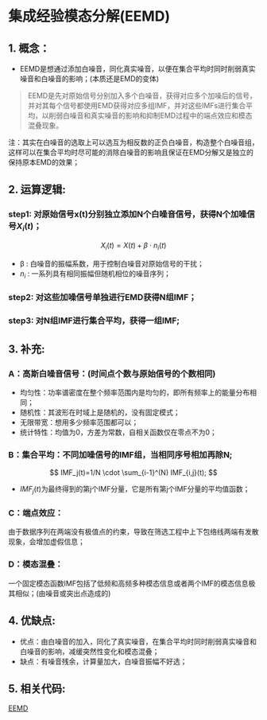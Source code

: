 # 集成经验模态分解(EEMD)
## 1. 概念：
- EEMD是想通过添加白噪音，同化真实噪音，以便在集合平均时同时削弱真实噪音和白噪音的影响；(本质还是EMD的变体)
> EEMD是先对原始信号分别加入多个白噪音，获得对应多个加噪后的信号，并对其每个信号都使用EMD获得对应多组IMF，并对这些IMFs进行集合平均，以削弱白噪音和真实噪音的影响和抑制EMD过程中的端点效应和模态混叠现象。

注：其实在白噪音的选取上可以选互为相反数的正负白噪音，构造整个白噪音组，这样可以在集合平均时尽可能的消除白噪音的影响且保证在EMD分解又是独立的保持原本EMD的效果；
## 2. 运算逻辑:
### step1: 对原始信号x(t)分别独立添加N个白噪音信号，获得N个加噪信号$X_i(t)$；
$$
X_i(t)=X(t)+β \cdot n_i(t)
$$

- β : 白噪音的振幅系数，用于控制白噪音对原始信号的干扰；
- $n_i$ : 一系列具有相同振幅但随机相位的噪音序列；

### step2: 对这些加噪信号单独进行EMD获得N组IMF；
### step3: 对N组IMF进行集合平均，获得一组IMF;
## 3. 补充:

### A：高斯白噪音信号：(时间点个数与原始信号的个数相同)
- 均匀性：功率谱密度在整个频率范围内是均匀的，即所有频率上的能量分布相同；
- 随机性：其波形在时域上是随机的，没有固定模式；
- 无限带宽：想用多少频率范围都可以；
- 统计特性：均值为0，方差为常数，自相关函数仅在零点不为0；
### B：集合平均：不同加噪信号的IMF组，当相同序号相加再除N;

$$
IMF_j(t)=1/N \cdot \sum_{i-1}^(N) IMF_{i,j}(t);
$$

- $IMF_j(t)$为最终得到的第j个IMF分量，它是所有第j个IMF分量的平均值函数；

### C：端点效应：

由于数据序列在两端没有极值点的约束，导致在筛选工程中上下包络线两端有发散现象，会增加虚假信息；

### D：模态混叠：
一个固定模态函数IMF包括了低频和高频多种模态信息或者两个IMF的模态信息极其相似；(由噪音或突出点造成的)

## 4. 优缺点:

- 优点：由白噪音的加入，同化了真实噪音，在集合平均时同时削弱真实噪音和白噪音的影响，减缓突然性变化和模态混叠；
- 缺点：有噪音残余，计算量加大，白噪音振幅不好选；

## 5. 相关代码:
[EEMD](./EEMD.ipynb)